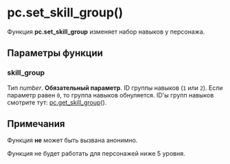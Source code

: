 # pc.set_skill_group()
Функция **pc.set_skill_group** изменяет набор навыков у персонажа.

## Параметры функции
### skill_group
Тип *number*. **Обязательный параметр**. ID группы навыков (`1` или `2`). Если параметр равен `0`, то группа навыков обнуляется. ID'ы групп навыков смотрите тут: [pc.get_skill_group](../pc/pc.get_skill_group.md)().

## Примечания
Функция **не** может быть вызвана анонимно.

Функция не будет работать для персонажей ниже 5 уровня.